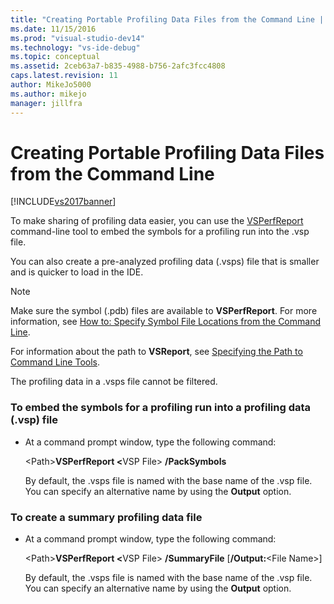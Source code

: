 ```yaml
---
title: "Creating Portable Profiling Data Files from the Command Line | Microsoft Docs"
ms.date: 11/15/2016
ms.prod: "visual-studio-dev14"
ms.technology: "vs-ide-debug"
ms.topic: conceptual
ms.assetid: 2ceb63a7-b835-4988-b756-2afc3fcc4808
caps.latest.revision: 11
author: MikeJo5000
ms.author: mikejo
manager: jillfra
---
```

# Creating Portable Profiling Data Files from the Command Line
[!INCLUDE[vs2017banner](../includes/vs2017banner.md)]

To make sharing of profiling data easier, you can use the [VSPerfReport](../profiling/vsperfreport.md) command-line tool to embed the symbols for a profiling run into the .vsp file.  
  
 You can also create a pre-analyzed profiling data (.vsps) file that is smaller and is quicker to load in the IDE.  
  
> [!NOTE]
> Make sure the symbol (.pdb) files are available to **VSPerfReport**. For more information, see [How to: Specify Symbol File Locations from the Command Line](../profiling/how-to-specify-symbol-file-locations-from-the-command-line.md).  
>   
> For information about the path to **VSReport**, see [Specifying the Path to Command Line Tools](../profiling/specifying-the-path-to-profiling-tools-command-line-tools.md).  
>   
> The profiling data in a .vsps file cannot be filtered.  
  
### To embed the symbols for a profiling run into a profiling data (.vsp) file  
  
- At a command prompt window, type the following command:  
  
   \<Path><strong>VSPerfReport \<</strong>VSP File> **/PackSymbols**  
  
   By default, the .vsps file is named with the base name of the .vsp file. You can specify an alternative name by using the **Output** option.  
  
### To create a summary profiling data file  
  
- At a command prompt window, type the following command:  
  
   \<Path><strong>VSPerfReport \<</strong>VSP File> **/SummaryFile** [**/Output:**\<File Name>]  
  
   By default, the .vsps file is named with the base name of the .vsp file. You can specify an alternative name by using the **Output** option.
